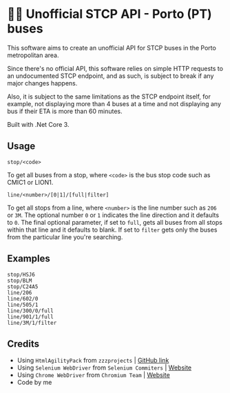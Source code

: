 # 🚌🚏 Unofficial STCP API - Porto (PT) buses

This software aims to create an unofficial API for STCP buses in the Porto metropolitan area.

Since there's no official API, this software relies on simple HTTP requests to an undocumented STCP endpoint, and as such, is subject to break if any major changes happens.

Also, it is subject to the same limitations as the STCP endpoint itself, for example, not displaying more than 4 buses at a time and not displaying any bus if their ETA is more than 60 minutes.

Built with .Net Core 3.

## Usage

`stop/<code>`

To get all buses from a stop, where `<code>` is the bus stop code such as CMIC1 or LION1.

`line/<number>/[0|1]/[full|filter]`

To get all stops from a line, where `<number>` is the line number such as `206` or `3M`.
The optional number `0` or `1` indicates the line direction and it defaults to `0`.
The final optional parameter, if set to `full`, gets all buses from all stops within that line and it defaults to blank. If set to `filter` gets only the buses from the particular line you're searching.

## Examples

```
stop/HSJ6
stop/BLM
stop/C24A5
line/206
line/602/0
line/505/1
line/300/0/full
line/901/1/full
line/3M/1/filter
```

## Credits

 * Using `HtmlAgilityPack` from `zzzprojects` | [GitHub link](https://github.com/zzzprojects/html-agility-pack)
 * Using `Selenium WebDriver` from `Selenium Commiters` | [Website](https://www.seleniumhq.org/)
 * Using `Chrome WebDriver` from `Chromium Team` | [Website](https://chromedriver.chromium.org/)
 * Code by me
